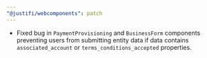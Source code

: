 ```yaml
---
"@justifi/webcomponents": patch
---
```


- Fixed bug in `PaymentProvisioning` and `BusinessForm` components preventing users from submitting entity data if data contains `associated_account` or `terms_conditions_accepted` properties.
